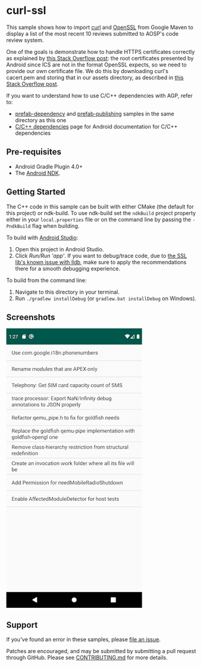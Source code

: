 curl-ssl
========

This sample shows how to import [curl] and [OpenSSL] from Google Maven
to display a list of the most recent 10 reviews submitted to AOSP's code review system.

One of the goals is demonstrate how to handle HTTPS certificates correctly as explained by [this Stack Overflow
post](https://stackoverflow.com/a/30430033/632035): the root certificates
presented by Android since ICS are not in the format OpenSSL expects, so we need
to provide our own certificate file. We do this by downloading curl's cacert.pem
and storing that in our assets directory, as described in [this Stack Overflow
post](https://stackoverflow.com/a/31521185/632035).

If you want to understand how to use C/C++ dependencies with AGP, refer to:
* [prefab-dependency] and [prefab-publishing] samples in the same directory as this one
* [C/C++ dependencies] page for Android documentation for C/C++ dependencies


[Prefab]:https://google.github.io/prefab/
[prefab-dependency]:https://github.com/android/ndk-samples/blob/main/prefab/prefab-dependency
[prefab-publishing]:https://github.com/android/ndk-samples/blob/main/prefab/prefab-publishing
[curl]: https://curl.haxx.se/  
[OpenSSL]: https://www.openssl.org/  
[JsonCpp]: https://github.com/open-source-parsers/jsoncpp
[C/C++ dependencies]:https://developer.android.com/studio/build/native-dependencies?buildsystem=cmake&agpversion=4.0


Pre-requisites
--------------

* Android Gradle Plugin 4.0+
* The [Android NDK](https://developer.android.com/ndk/).

Getting Started
---------------

The C++ code in this sample can be built with either CMake (the default for this
project) or ndk-build. To use ndk-build set the `ndkBuild` project property
either in your `local.properties` file or on the command line by passing the
`-PndkBuild` flag when building.

To build with [Android Studio](http://developer.android.com/sdk/index.html):

1. Open this project in Android Studio.
2. Click *Run/Run 'app'*.  If you want to debug/trace code, due to [the SSL lib's known issue with lldb](https://github.com/android/ndk-samples/issues/740), make sure to apply the recommendations there for a smooth debugging experience.

To build from the command line:

1. Navigate to this directory in your terminal.
2. Run `./gradlew installDebug` (or `gradlew.bat installDebug` on Windows).


Screenshots
------------

![screenshot](screenshot.png)

Support
--------

If you've found an error in these samples, please [file an
issue](https://github.com/android/ndk-samples/issues/new).

Patches are encouraged, and may be submitted by submitting a pull request
through GitHub. Please see [CONTRIBUTING.md](../../CONTRIBUTING.md) for more
details.
